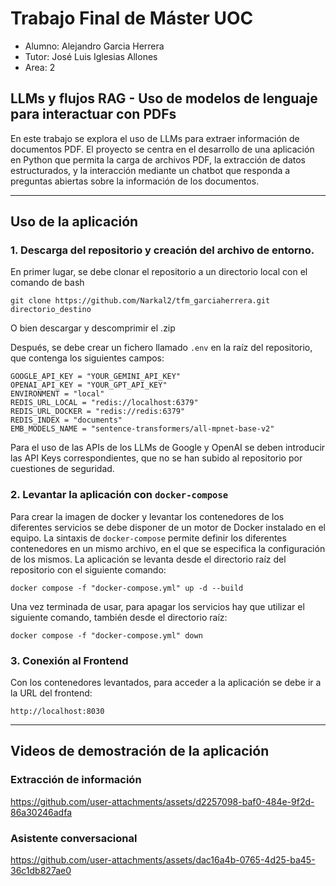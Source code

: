 # Trabajo Final de Máster UOC

- Alumno: Alejandro Garcia Herrera
- Tutor: José Luis Iglesias Allones
- Area: 2

## LLMs y flujos RAG - Uso de modelos de lenguaje para interactuar con PDFs

En este trabajo se explora el uso de LLMs para extraer información de documentos PDF. El proyecto se centra en el desarrollo de una aplicación en Python que permita la carga de archivos PDF, la extracción de datos estructurados, y la interacción mediante un chatbot que responda a preguntas abiertas sobre la información de los documentos.

***

## Uso de la aplicación

### 1. Descarga del repositorio y creación del archivo de entorno.

En primer lugar, se debe clonar el repositorio a un directorio local con el comando de bash

`git clone https://github.com/Narkal2/tfm_garciaherrera.git directorio_destino`

O bien descargar y descomprimir el .zip

Después, se debe crear un fichero llamado `.env` en la raíz del repositorio, que contenga los siguientes campos:

```
GOOGLE_API_KEY = "YOUR_GEMINI_API_KEY"
OPENAI_API_KEY = "YOUR_GPT_API_KEY"
ENVIRONMENT = "local"
REDIS_URL_LOCAL = "redis://localhost:6379"
REDIS_URL_DOCKER = "redis://redis:6379"
REDIS_INDEX = "documents"
EMB_MODELS_NAME = "sentence-transformers/all-mpnet-base-v2"
```

Para el uso de las APIs de los LLMs de Google y OpenAI se deben introducir las API Keys correspondientes, que no se han subido al repositorio por cuestiones de seguridad.

### 2. Levantar la aplicación con `docker-compose`

Para crear la imagen de docker y levantar los contenedores de los diferentes servicios se debe disponer de un motor de Docker instalado en el equipo. La sintaxis de `docker-compose` permite definir los diferentes contenedores en un mismo archivo, en el que se especifica la configuración de los mismos. La aplicación se levanta desde el directorio raíz del repositorio con el siguiente comando:

`docker compose -f "docker-compose.yml" up -d --build `

Una vez terminada de usar, para apagar los servicios hay que utilizar el siguiente comando, también desde el directorio raíz:

`docker compose -f "docker-compose.yml" down`

### 3. Conexión al Frontend

Con los contenedores levantados, para acceder a la aplicación se debe ir a la URL del frontend:

`http://localhost:8030`

***

## Videos de demostración de la aplicación

### Extracción de información

https://github.com/user-attachments/assets/d2257098-baf0-484e-9f2d-86a30246adfa

### Asistente conversacional

https://github.com/user-attachments/assets/dac16a4b-0765-4d25-ba45-36c1db827ae0


